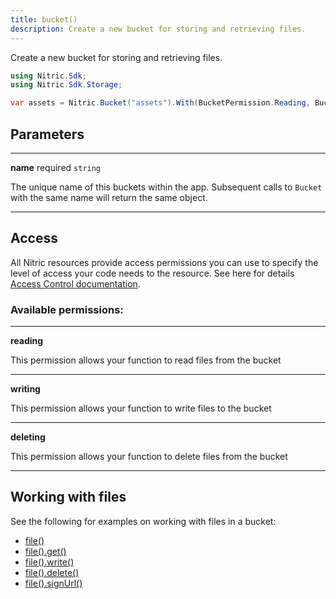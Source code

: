 ```yaml
---
title: bucket()
description: Create a new bucket for storing and retrieving files.
---
```


Create a new bucket for storing and retrieving files.

```csharp
using Nitric.Sdk;
using Nitric.Sdk.Storage;

var assets = Nitric.Bucket("assets").With(BucketPermission.Reading, BucketPermission.Writing, BucketPermission.Deleting);
```

## Parameters

---

**name** required `string`

The unique name of this buckets within the app. Subsequent calls to `Bucket` with the same name will return the same object.

---

## Access

All Nitric resources provide access permissions you can use to specify the level of access your code needs to the resource. See here for details [Access Control documentation](../../../../access-control).

### Available permissions:

---

**reading**

This permission allows your function to read files from the bucket

---

**writing**

This permission allows your function to write files to the bucket

---

**deleting**

This permission allows your function to delete files from the bucket

---

## Working with files

See the following for examples on working with files in a bucket:

- [file()](./bucket-file.md)
- [file().get()](./bucket-file-get.md)
- [file().write()](./bucket-file-write.md)
- [file().delete()](./bucket-file-delete.md)
- [file().signUrl()](./bucket-file-signurl.md)
